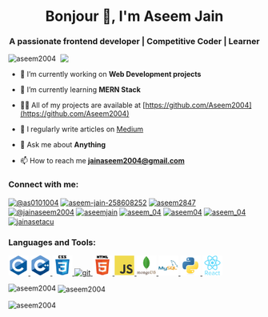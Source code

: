 <h1 align="center">Bonjour 👋, I'm Aseem Jain</h1>
<h3 align="center">A passionate frontend developer | Competitive Coder | Learner</h3>

<img align="right" width="400" src= "https://i.pinimg.com/originals/e8/f4/53/e8f453469a3ec97ecd354df465d73913.gif" >

<p align="left"> <img src="https://komarev.com/ghpvc/?username=aseem2004&label=Profile%20views&color=0e75b6&style=flat" alt="aseem2004" /> </p>

- 🔭 I’m currently working on **Web Development projects**

- 🌱 I’m currently learning **MERN Stack**

- 👨‍💻 All of my projects are available at [https://github.com/Aseem2004](https://github.com/Aseem2004)

- 📝 I regularly write articles on [Medium](Medium)

- 💬 Ask me about **Anything**

- 📫 How to reach me **jainaseem2004@gmail.com**

<h3 align="left">Connect with me:</h3>
<p align="left">
<a href="https://twitter.com/@as0101004" target="blank"><img align="center" src="https://raw.githubusercontent.com/rahuldkjain/github-profile-readme-generator/master/src/images/icons/Social/twitter.svg" alt="@as0101004" height="30" width="40" /></a>
<a href="https://linkedin.com/in/aseem-jain-258608252" target="blank"><img align="center" src="https://raw.githubusercontent.com/rahuldkjain/github-profile-readme-generator/master/src/images/icons/Social/linked-in-alt.svg" alt="aseem-jain-258608252" height="30" width="40" /></a>
<a href="https://instagram.com/aseem2847" target="blank"><img align="center" src="https://raw.githubusercontent.com/rahuldkjain/github-profile-readme-generator/master/src/images/icons/Social/instagram.svg" alt="aseem2847" height="30" width="40" /></a>
<a href="https://medium.com/@jainaseem2004" target="blank"><img align="center" src="https://raw.githubusercontent.com/rahuldkjain/github-profile-readme-generator/master/src/images/icons/Social/medium.svg" alt="@jainaseem2004" height="30" width="40" /></a>
<a href="https://www.codechef.com/users/aseemjain" target="blank"><img align="center" src="https://cdn.jsdelivr.net/npm/simple-icons@3.1.0/icons/codechef.svg" alt="aseemjain" height="30" width="40" /></a>
<a href="https://www.hackerrank.com/aseem_04" target="blank"><img align="center" src="https://raw.githubusercontent.com/rahuldkjain/github-profile-readme-generator/master/src/images/icons/Social/hackerrank.svg" alt="aseem_04" height="30" width="40" /></a>
<a href="https://codeforces.com/profile/aseem04" target="blank"><img align="center" src="https://raw.githubusercontent.com/rahuldkjain/github-profile-readme-generator/master/src/images/icons/Social/codeforces.svg" alt="aseem04" height="30" width="40" /></a>
<a href="https://www.leetcode.com/aseem_04" target="blank"><img align="center" src="https://raw.githubusercontent.com/rahuldkjain/github-profile-readme-generator/master/src/images/icons/Social/leet-code.svg" alt="aseem_04" height="30" width="40" /></a>
<a href="https://auth.geeksforgeeks.org/user/jainasetacu" target="blank"><img align="center" src="https://raw.githubusercontent.com/rahuldkjain/github-profile-readme-generator/master/src/images/icons/Social/geeks-for-geeks.svg" alt="jainasetacu" height="30" width="40" /></a>
</p>

<h3 align="left">Languages and Tools:</h3>
<p align="left"> <a href="https://www.cprogramming.com/" target="_blank" rel="noreferrer"> <img src="https://raw.githubusercontent.com/devicons/devicon/master/icons/c/c-original.svg" alt="c" width="40" height="40"/> </a> <a href="https://www.w3schools.com/cpp/" target="_blank" rel="noreferrer"> <img src="https://raw.githubusercontent.com/devicons/devicon/master/icons/cplusplus/cplusplus-original.svg" alt="cplusplus" width="40" height="40"/> </a> <a href="https://www.w3schools.com/css/" target="_blank" rel="noreferrer"> <img src="https://raw.githubusercontent.com/devicons/devicon/master/icons/css3/css3-original-wordmark.svg" alt="css3" width="40" height="40"/> </a> <a href="https://git-scm.com/" target="_blank" rel="noreferrer"> <img src="https://www.vectorlogo.zone/logos/git-scm/git-scm-icon.svg" alt="git" width="40" height="40"/> </a> <a href="https://www.w3.org/html/" target="_blank" rel="noreferrer"> <img src="https://raw.githubusercontent.com/devicons/devicon/master/icons/html5/html5-original-wordmark.svg" alt="html5" width="40" height="40"/> </a> <a href="https://developer.mozilla.org/en-US/docs/Web/JavaScript" target="_blank" rel="noreferrer"> <img src="https://raw.githubusercontent.com/devicons/devicon/master/icons/javascript/javascript-original.svg" alt="javascript" width="40" height="40"/> </a> <a href="https://www.mongodb.com/" target="_blank" rel="noreferrer"> <img src="https://raw.githubusercontent.com/devicons/devicon/master/icons/mongodb/mongodb-original-wordmark.svg" alt="mongodb" width="40" height="40"/> </a> <a href="https://www.mysql.com/" target="_blank" rel="noreferrer"> <img src="https://raw.githubusercontent.com/devicons/devicon/master/icons/mysql/mysql-original-wordmark.svg" alt="mysql" width="40" height="40"/> </a> <a href="https://www.python.org" target="_blank" rel="noreferrer"> <img src="https://raw.githubusercontent.com/devicons/devicon/master/icons/python/python-original.svg" alt="python" width="40" height="40"/> </a> <a href="https://reactjs.org/" target="_blank" rel="noreferrer"> <img src="https://raw.githubusercontent.com/devicons/devicon/master/icons/react/react-original-wordmark.svg" alt="react" width="40" height="40"/> </a> </p>

<p><img align="left" src="https://github-readme-stats.vercel.app/api/top-langs?username=aseem2004&show_icons=true&locale=en&layout=compact" alt="aseem2004" /></p>

<p>&nbsp;<img align="center" src="https://github-readme-stats.vercel.app/api?username=aseem2004&show_icons=true&locale=en" alt="aseem2004" /></p>

<p><img align="center" src="https://github-readme-streak-stats.herokuapp.com/?user=aseem2004&" alt="aseem2004" /></p>
